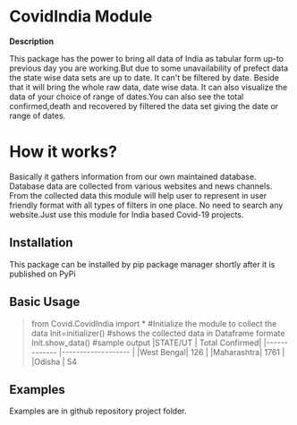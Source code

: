 ﻿# CovidIndia Module
**Description**

This package has the power to bring all data of India as tabular form up-to previous day you are working.But due to some unavailability of prefect data the state wise data sets are up to date. It can't be filtered by date. Beside that it will bring the whole raw data, date wise data. It can also visualize the data of your choice of range of dates.You can also see the total confirmed,death and recovered by filtered the data set giving the date or range of dates.


# How it works?

Basically it gathers information from our own maintained database. Database data are collected from various websites and news channels. From the collected data this module will help user to represent in user friendly format with all types of filters in one place. No need to search any website.Just use this module for India based Covid-19 projects.

## Installation

This package can be installed by pip package manager shortly after it is published on PyPi

## Basic Usage
>from Covid.CovidIndia import *
>#Initialize the module to collect the data
>Init=initializer()
>#shows the collected data in Dataframe formate
>Init.show_data()
>#sample output
>|STATE/UT  | Total Confirmed|
>|------------- |------------------- |
>|West Bengal|        126            |
>|Maharashtra| 1761                 |
>|Odisha         | 54      


## Examples

Examples are in github repository project folder.

